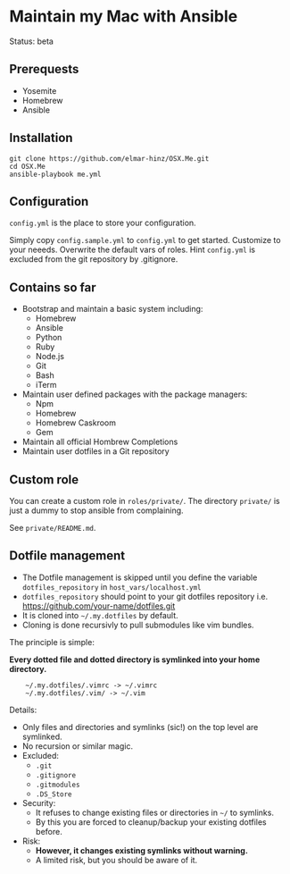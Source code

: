 # Maintain my Mac with Ansible

Status: beta

## Prerequests

* Yosemite
* Homebrew
* Ansible

## Installation

```
git clone https://github.com/elmar-hinz/OSX.Me.git
cd OSX.Me
ansible-playbook me.yml
```

## Configuration

`config.yml` is the place to store your configuration.

Simply copy `config.sample.yml` to `config.yml` to get started.
Customize to your neeeds. Overwrite the default vars of roles.
Hint `config.yml` is excluded from the git repository by .gitignore.

## Contains so far

* Bootstrap and maintain a basic system including: 
    * Homebrew
    * Ansible
    * Python
    * Ruby
    * Node.js
    * Git
    * Bash
    * iTerm
* Maintain user defined packages with the package managers:
    * Npm
    * Homebrew
    * Homebrew Caskroom
    * Gem
* Maintain all official Hombrew Completions
* Maintain user dotfiles in a Git repository

## Custom role

You can create a custom role in `roles/private/`.
The directory `private/` is just a dummy 
to stop ansible from complaining.

See `private/README.md`.

## Dotfile management 

* The Dotfile management is skipped until you define the variable 
  `dotfiles_repository` in `host_vars/localhost.yml`
* `dotfiles_repository` should point to your git dotfiles repository 
  i.e. https://github.com/your-name/dotfiles.git
* It is cloned into `~/.my.dotfiles` by default.
* Cloning is done recursivly to pull submodules like vim bundles.

The principle is simple: 

**Every dotted file and dotted directory is symlinked into your home directory.**

```
	~/.my.dotfiles/.vimrc -> ~/.vimrc
	~/.my.dotfiles/.vim/ -> ~/.vim
```

Details:

* Only files and directories and symlinks (sic!) on the top level are symlinked. 
* No recursion or similar magic.
* Excluded: 
	* `.git`
	* `.gitignore`
	* `.gitmodules`
	* `.DS_Store`
* Security: 
	* It refuses to change existing files or directories in `~/` to symlinks.
	* By this you are forced to cleanup/backup your existing dotfiles before. 
* Risk: 
	* **However, it changes existing symlinks without warning.**
    * A limited risk, but you should be aware of it.

